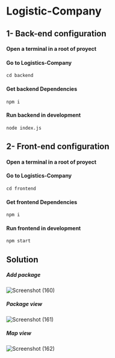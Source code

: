 # Logistic-Company

## 1- Back-end configuration
#### Open a terminal in a root of proyect
#### Go to Logistics-Company
`cd backend`

#### Get backend Dependencies
`npm i`

#### Run backend in development
`node index.js`

## 2- Front-end configuration
#### Open a terminal in a root of proyect
#### Go to Logistics-Company
`cd frontend`


#### Get frontend Dependencies
`npm i`

#### Run frontend in development
`npm start`

## Solution
##### Add package
![Screenshot (160)](https://user-images.githubusercontent.com/109313944/192198350-7bc77a30-3e77-41c1-8138-210c5108612c.png)


##### Package view
![Screenshot (161)](https://user-images.githubusercontent.com/109313944/192198375-603deef8-6290-4bd4-a394-17243ad3d6cd.png)


##### Map view
![Screenshot (162)](https://user-images.githubusercontent.com/109313944/192198396-90a0dcbe-962b-48bb-a822-843ab6a8536d.png)

